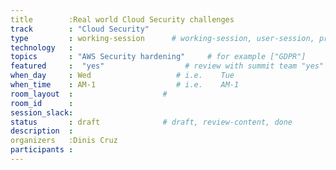 ```yaml
---
title        :Real world Cloud Security challenges 
track        : "Cloud Security"
type         : working-session      # working-session, user-session, product-session
technology   :
topics       : "AWS Security hardening"     # for example ["GDPR"]
featured     :  "yes"                  # review with summit team "yes"
when_day     : Wed                   # i.e.    Tue
when_time    : AM-1                  # i.e.    AM-1
room_layout  :                    #
room_id      :
session_slack: 
status       : draft              # draft, review-content, done
description  :
organizers   :Dinis Cruz
participants :
---
```



<!--(add intro)

## "Security handle malicious content inside AWS Lambdas"

(...)

## "Limitation"s

(...)

## "Large files"

(...)

## "How to scale"

(...)


## Previous-->

